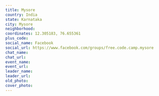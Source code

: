 ```yaml
---
title: Mysore
country: India
state: Karnataka
city: Mysore
neighborhood: 
coordinates: 12.305183, 76.655361
plus_code:
social_name: Facebook
social_url: https://www.facebook.com/groups/free.code.camp.mysore
chat_name:
chat_url:
event_name:
event_url:
leader_name:
leader_url:
old_photo: 
cover_photo:
---
```

